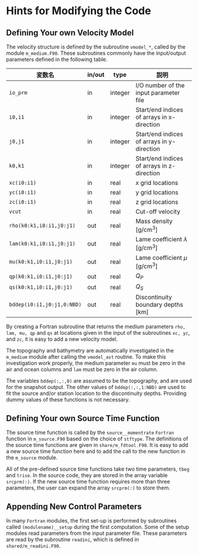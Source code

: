 # Hints for Modifying the Code

## Defining Your own Velocity Model

The velocity structure is defined by the subroutine `vmodel_*`,
called by the module `m_medium.F90`. These subroutines commonly have the
input/output parameters defined in the following table. 

  | 変数名                     | in/out | type    | 説明                                       |
  | -------------------------- | ------ | ------- | ------------------------------------------ |
  | `io_prm`                   | in     | integer | I/O number of the input parameter file     |
  | `i0,i1`                    | in     | integer | Start/end indices of arrays in x-direction |
  | `j0,j1`                    | in     | integer | Start/end indices of arrays in y-direction |
  | `k0,k1`                    | in     | integer | Start/end indices of arrays in z-direction |
  | `xc(i0:i1)`                | in     | real    | x grid locations                           |
  | `yc(i0:i1)`                | in     | real    | y grid locations                           |
  | `zc(i0:i1)`                | in     | real    | z grid locations                           |
  | `vcut`                     | in     | real    | Cut-off velocity                           |
  | `rho(k0:k1,i0:i1,j0:j1)`   | out    | real    | Mass density \[g/cm${}^3$\]                |
  | `lam(k0:k1,i0:i1,j0:j1)`   | out    | real    | Lame coefficient $\lambda$ \[g/cm${}^3$\]  |
  | `mu(k0:k1,i0:i1,j0:j1)`    | out    | real    | Lame coefficient $\mu$ \[g/cm${}^3$\]      |
  | `qp(k0:k1,i0:i1,j0:j1)`    | out    | real    | $Q_P$                                      |
  | `qs(k0:k1,i0:i1,j0:j1)`    | out    | real    | $Q_S$                                      |
  | `bddep(i0:i1,j0:j1,0:NBD)` | out    | real    | Discontinuity boundary depths \[km\]       |

 By creating a Fortran subroutine that
returns the medium parameters `rho, lam, mu, qp` and `qs` at locations
given in the input of the subroutines `xc, yc`, and `zc`, it is easy to
add a new velocity model.

The topography and bathymetry are automatically investigated in the
`m_medium` module after calling the `vmodel_ast` routine. To make this
investigation work properly, the medium parameter `mu` must be zero in
the air and ocean columns and `lam` must be zero in the air column.

The variables `bddep(:,:,0)` are assumed to be the topography, and are
used for the snapshot output. The other values of `bddep(:,:,1:NBD)` are
used to fit the source and/or station location to the discontinuity
depths. Providing dummy values of these functions is not necessary.

## Defining Your own Source Time Function


The source time function is called by the `source__momentrate` `Fortran`
function in `m_source.F90` based on the choice of `stftype`. The
definitions of the source time functions are given in
`share/m_fdtool.F90`. It is easy to add a new source time function here
and to add the call to the new function in the `m_source` module.

All of the pre-defined source time functions take two time parameters,
`tbeg` and `trise`. In the source code, they are stored in the array
variable `srcprm(:)`. If the new source time function requires more than
three parameters, the user can expand the array `srcprm(:)` to store
them.


## Appending New Control Parameters

In many `Fortran` modules, the first set-up is performed by subroutines
called `(modulename)__setup` during the first computation. Some of the
setup modules read parameters from the input parameter file. These
parameters are read by the subroutine `readini`, which is defined in
`shared/m_readini.F90`.